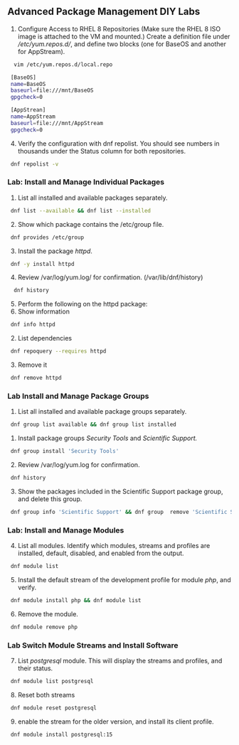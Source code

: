 ## Advanced Package Management DIY Labs

1. Configure Access to RHEL 8 Repositories (Make sure the RHEL 8 ISO image is attached to the VM and mounted.)  Create a definition file under */etc/yum.repos.d/*, and define two blocks (one for BaseOS and another for AppStream). 

```bash
  vim /etc/yum.repos.d/local.repo
```

```bash
 [BaseOS]
 name=BaseOS 
 baseurl=file:///mnt/BaseOS 
 gpgcheck=0 

 [AppStrean]
 name=AppStream 
 baseurl=file:///mnt/AppStream 
 gpgcheck=0
```

4. Verify the configuration with dnf repolist. You should see numbers in thousands under the Status column for both repositories. 
```bash
 dnf repolist -v
```

### Lab:  Install and Manage Individual Packages

1. List all installed and available packages separately. 
```bash
 dnf list --available && dnf list --installed
```

2. Show which package contains the /etc/group file. 
```bash
 dnf provides /etc/group
```

3. Install the package *httpd*. 
```bash
 dnf -y install httpd
```

4. Review /var/log/yum.log/ for confirmation. (/var/lib/dnf/history)
```bash
  dnf history
```

5. Perform the following on the httpd package: 
1. Show information 
```bash
 dnf info httpd
```

2. List dependencies
```bash
 dnf repoquery --requires httpd
```

3. Remove it
```bash
 dnf remove httpd
```

### Lab Install and Manage Package Groups

1. List all installed and available package groups separately. 
```bash
 dnf group list available && dnf group list installed
```

1. Install package groups *Security Tools* and *Scientific Support.*

```bash
 dnf group install 'Security Tools'
```

2. Review /var/log/yum.log for confirmation. 
```bash
 dnf history
```

3. Show the packages included in the Scientific Support package group, and delete this group.
```bash
 dnf group info 'Scientific Support' && dnf group  remove 'Scientific Support'
```


### Lab: Install and Manage Modules

4. List all modules. Identify which modules, streams and profiles are installed, default, disabled, and enabled from the output. 
```bash
 dnf module list
```

5. Install the default stream of the development profile for module *php*, and verify. 
```bash
 dnf module install php && dnf module list
```

6. Remove the module. 
```bash
 dnf module remove php
```
### Lab Switch Module Streams and Install Software

7. List *postgresql* module. This will display the streams and profiles, and their status. 
```bash
 dnf module list postgresql
```

8. Reset both streams
```bash
 dnf module reset postgresql
```

9. enable the stream for the older version, and install its client profile.
```bash
 dnf module install postgresql:15
```
